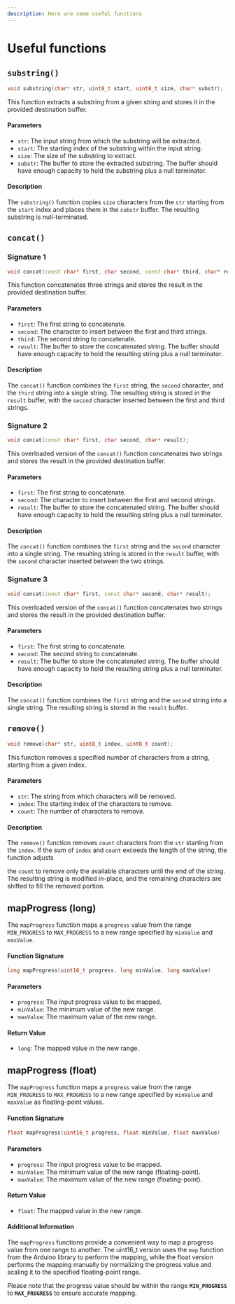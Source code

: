 ```yaml
---
description: Here are some useful functions
---
```


# Useful functions

## `substring()`

```cpp
void substring(char* str, uint8_t start, uint8_t size, char* substr);
```

This function extracts a substring from a given string and stores it in the provided destination buffer.

#### Parameters

* `str`: The input string from which the substring will be extracted.
* `start`: The starting index of the substring within the input string.
* `size`: The size of the substring to extract.
* `substr`: The buffer to store the extracted substring. The buffer should have enough capacity to hold the substring plus a null terminator.

#### Description

The `substring()` function copies `size` characters from the `str` starting from the `start` index and places them in the `substr` buffer. The resulting substring is null-terminated.

## `concat()`

### Signature 1

```cpp
void concat(const char* first, char second, const char* third, char* result);
```

This function concatenates three strings and stores the result in the provided destination buffer.

#### Parameters

* `first`: The first string to concatenate.
* `second`: The character to insert between the first and third strings.
* `third`: The second string to concatenate.
* `result`: The buffer to store the concatenated string. The buffer should have enough capacity to hold the resulting string plus a null terminator.

#### Description

The `concat()` function combines the `first` string, the `second` character, and the `third` string into a single string. The resulting string is stored in the `result` buffer, with the `second` character inserted between the first and third strings.

### Signature 2

```cpp
void concat(const char* first, char second, char* result);
```

This overloaded version of the `concat()` function concatenates two strings and stores the result in the provided destination buffer.

#### Parameters

* `first`: The first string to concatenate.
* `second`: The character to insert between the first and second strings.
* `result`: The buffer to store the concatenated string. The buffer should have enough capacity to hold the resulting string plus a null terminator.

#### Description

The `concat()` function combines the `first` string and the `second` character into a single string. The resulting string is stored in the `result` buffer, with the `second` character inserted between the two strings.

### Signature 3

```cpp
void concat(const char* first, const char* second, char* result);
```

This overloaded version of the `concat()` function concatenates two strings and stores the result in the provided destination buffer.

#### Parameters

* `first`: The first string to concatenate.
* `second`: The second string to concatenate.
* `result`: The buffer to store the concatenated string. The buffer should have enough capacity to hold the resulting string plus a null terminator.

#### Description

The `concat()` function combines the `first` string and the `second` string into a single string. The resulting string is stored in the `result` buffer.

## `remove()`

```cpp
void remove(char* str, uint8_t index, uint8_t count);
```

This function removes a specified number of characters from a string, starting from a given index.

#### Parameters

* `str`: The string from which characters will be removed.
* `index`: The starting index of the characters to remove.
* `count`: The number of characters to remove.

#### Description

The `remove()` function removes `count` characters from the `str` starting from the `index`. If the sum of `index` and `count` exceeds the length of the string, the function adjusts

the `count` to remove only the available characters until the end of the string. The resulting string is modified in-place, and the remaining characters are shifted to fill the removed portion.

## mapProgress (long)

The `mapProgress` function maps a `progress` value from the range `MIN_PROGRESS` to `MAX_PROGRESS` to a new range specified by `minValue` and `maxValue`.

#### Function Signature

```cpp
long mapProgress(uint16_t progress, long minValue, long maxValue)
```

#### Parameters

* `progress`: The input progress value to be mapped.
* `minValue`: The minimum value of the new range.
* `maxValue`: The maximum value of the new range.

#### Return Value

* `long`: The mapped value in the new range.

## mapProgress (float)

The `mapProgress` function maps a `progress` value from the range `MIN_PROGRESS` to `MAX_PROGRESS` to a new range specified by `minValue` and `maxValue` as floating-point values.

#### Function Signature

```cpp
float mapProgress(uint16_t progress, float minValue, float maxValue)
```

#### Parameters

* `progress`: The input progress value to be mapped.
* `minValue`: The minimum value of the new range (floating-point).
* `maxValue`: The maximum value of the new range (floating-point).

#### Return Value

* `float`: The mapped value in the new range.

#### Additional Information

The `mapProgress` functions provide a convenient way to map a progress value from one range to another. The uint16\_t version uses the `map` function from the Arduino library to perform the mapping, while the float version performs the mapping manually by normalizing the progress value and scaling it to the specified floating-point range.

Please note that the progress value should be within the range **`MIN_PROGRESS`** to **`MAX_PROGRESS`** to ensure accurate mapping.

